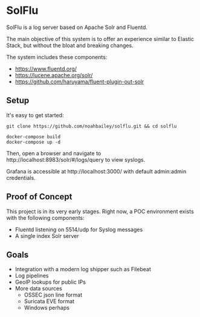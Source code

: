 # SolFlu

SolFlu is a log server based on Apache Solr and Fluentd. 

The main objective of this system is to offer an experience similar to Elastic Stack, but without the bloat and breaking changes. 

The system includes these components: 

* https://www.fluentd.org/
* https://lucene.apache.org/solr/
* https://github.com/haruyama/fluent-plugin-out-solr

## Setup

It's easy to get started: 

    git clone https://github.com/noahbailey/solflu.git && cd solflu

    docker-compose build
    docker-compose up -d

Then, open a browser and navigate to http://localhost:8983/solr/#/logs/query to view syslogs.

Grafana is accessible at http://localhost:3000/ with default admin:admin credentials. 

## Proof of Concept

This project is in its very early stages. Right now, a POC environment exists with the following components: 

* Fluentd listening on 5514/udp for Syslog messages
* A single index Solr server 

## Goals

* Integration with a modern log shipper such as Filebeat
* Log pipelines
* GeoIP lookups for public IPs
* More data sources
    * OSSEC json line format
    * Suricata EVE format
    * Windows perhaps
